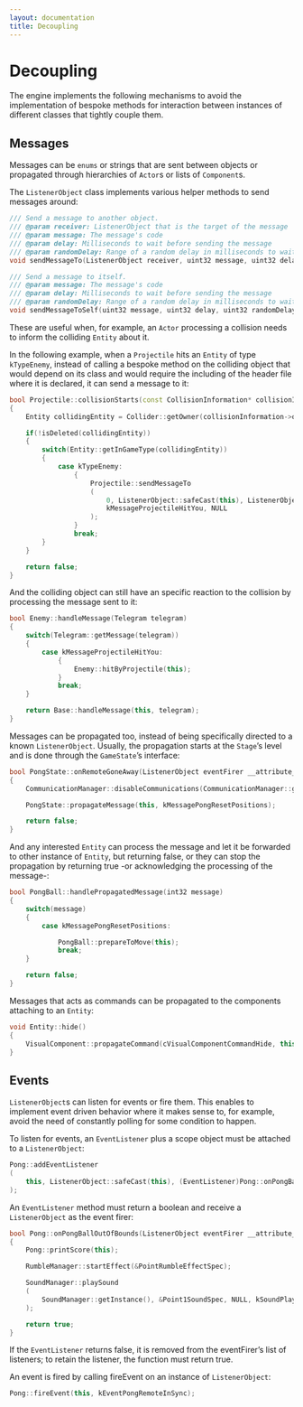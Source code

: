 ```yaml
---
layout: documentation
title: Decoupling
---
```


# Decoupling

The engine implements the following mechanisms to avoid the implementation of bespoke methods for interaction between instances of different classes that tightly couple them.

## Messages

Messages can be `enums` or strings that are sent between objects or propagated through hierarchies of `Actor`s or lists of `Component`s.

The `ListenerObject` class implements various helper methods to send messages around:

```cpp
/// Send a message to another object.
/// @param receiver: ListenerObject that is the target of the message
/// @param message: The message's code
/// @param delay: Milliseconds to wait before sending the message
/// @param randomDelay: Range of a random delay in milliseconds to wait before sending the message
void sendMessageTo(ListenerObject receiver, uint32 message, uint32 delay, uint32 randomDelay);

/// Send a message to itself.
/// @param message: The message's code
/// @param delay: Milliseconds to wait before sending the message
/// @param randomDelay: Range of a random delay in milliseconds to wait before sending the message
void sendMessageToSelf(uint32 message, uint32 delay, uint32 randomDelay);
```

These are useful when, for example, an `Actor` processing a collision needs to inform the colliding `Entity` about it.

In the following example, when a `Projectile` hits an `Entity` of type `kTypeEnemy`, instead of calling a bespoke method on the colliding object that would depend on its class and would require the including of the header file where it is declared, it can send a message to it:

```cpp
bool Projectile::collisionStarts(const CollisionInformation* collisionInformation __attribute__ ((unused)))
{
    Entity collidingEntity = Collider::getOwner(collisionInformation->otherCollider);

    if(!isDeleted(collidingEntity))
    {
        switch(Entity::getInGameType(collidingEntity))
        {
            case kTypeEnemy:
                {
                    Projectile::sendMessageTo
                    (
                        0, ListenerObject::safeCast(this), ListenerObject::safeCast(collidingEntity),
                        kMessageProjectileHitYou, NULL
                    );
                }
                break;
        }
    }

    return false;
}
```

And the colliding object can still have an specific reaction to the collision by processing the message sent to it:

```cpp
bool Enemy::handleMessage(Telegram telegram)
{
    switch(Telegram::getMessage(telegram))
    {
        case kMessageProjectileHitYou:
            {
                Enemy::hitByProjectile(this);
            }
            break;
    }

    return Base::handleMessage(this, telegram);
}
```

Messages can be propagated too, instead of being specifically directed to a known `ListenerObject`. Usually, the propagation starts at the `Stage`’s level and is done through the `GameState`’s interface:

```cpp
bool PongState::onRemoteGoneAway(ListenerObject eventFirer __attribute__((unused)))
{
	CommunicationManager::disableCommunications(CommunicationManager::getInstance());

	PongState::propagateMessage(this, kMessagePongResetPositions);

	return false;
}
```

And any interested `Entity` can process the message and let it be forwarded to other instance of `Entity`, but returning false, or they can stop the propagation by returning true -or acknowledging the processing of the message-:

```cpp
bool PongBall::handlePropagatedMessage(int32 message)
{
	switch(message)
	{
		case kMessagePongResetPositions:

			PongBall::prepareToMove(this);
			break;
	}

	return false;
}
```

Messages that acts as commands can be propagated to the components attaching to an `Entity`:

```cpp
void Entity::hide()
{
    VisualComponent::propagateCommand(cVisualComponentCommandHide, this);
}
```

## Events

`ListenerObject`s can listen for events or fire them. This enables to implement event driven behavior where it makes sense to, for example, avoid the need of constantly polling for some condition to happen.

To listen for events, an `EventListener` plus a scope object must be attached to a `ListenerObject`:

```cpp
Pong::addEventListener
(
    this, ListenerObject::safeCast(this), (EventListener)Pong::onPongBallOutOfBounds, kEventPongBallStreamedOut
);
```

An `EventListener` method must return a boolean and receive a `ListenerObject` as the event firer:

```cpp
bool Pong::onPongBallOutOfBounds(ListenerObject eventFirer __attribute__ ((unused)))
{
    Pong::printScore(this);

    RumbleManager::startEffect(&PointRumbleEffectSpec);

    SoundManager::playSound
    (
        SoundManager::getInstance(), &Point1SoundSpec, NULL, kSoundPlaybackNormal, NULL, NULL
    );

    return true;
}
```

If the `EventListener` returns false, it is removed from the eventFirer’s list of listeners; to retain the listener, the function must return true.

An event is fired by calling fireEvent on an instance of `ListenerObject`:

```cpp
Pong::fireEvent(this, kEventPongRemoteInSync);
```
